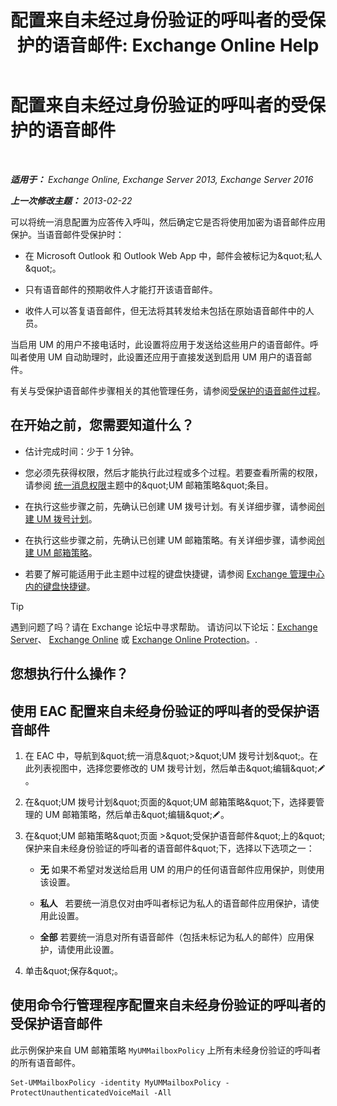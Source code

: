 ﻿---
title: '配置来自未经过身份验证的呼叫者的受保护的语音邮件: Exchange Online Help'
TOCTitle: 配置来自未经过身份验证的呼叫者的受保护的语音邮件
ms:assetid: 106bfa0a-a0fa-4a1b-bd59-4b6df1d0d61d
ms:mtpsurl: https://technet.microsoft.com/zh-cn/library/Dd335098(v=EXCHG.150)
ms:contentKeyID: 52061315
ms.date: 05/23/2018
mtps_version: v=EXCHG.150
ms.translationtype: MT
---

# 配置来自未经过身份验证的呼叫者的受保护的语音邮件

 

_**适用于：** Exchange Online, Exchange Server 2013, Exchange Server 2016_

_**上一次修改主题：** 2013-02-22_

可以将统一消息配置为应答传入呼叫，然后确定它是否将使用加密为语音邮件应用保护。当语音邮件受保护时：

  - 在 Microsoft Outlook 和 Outlook Web App 中，邮件会被标记为\&quot;私人\&quot;。

  - 只有语音邮件的预期收件人才能打开该语音邮件。

  - 收件人可以答复语音邮件，但无法将其转发给未包括在原始语音邮件中的人员。

当启用 UM 的用户不接电话时，此设置将应用于发送给这些用户的语音邮件。呼叫者使用 UM 自动助理时，此设置还应用于直接发送到启用 UM 用户的语音邮件。

有关与受保护语音邮件步骤相关的其他管理任务，请参阅[受保护的语音邮件过程](protected-voice-mail-procedures-exchange-2013-help.md)。

## 在开始之前，您需要知道什么？

  - 估计完成时间：少于 1 分钟。

  - 您必须先获得权限，然后才能执行此过程或多个过程。若要查看所需的权限，请参阅 [统一消息权限](unified-messaging-permissions-exchange-2013-help.md)主题中的\&quot;UM 邮箱策略\&quot;条目。

  - 在执行这些步骤之前，先确认已创建 UM 拨号计划。有关详细步骤，请参阅[创建 UM 拨号计划](create-a-um-dial-plan-exchange-2013-help.md)。

  - 在执行这些步骤之前，先确认已创建 UM 邮箱策略。有关详细步骤，请参阅[创建 UM 邮箱策略](create-a-um-mailbox-policy-exchange-2013-help.md)。

  - 若要了解可能适用于此主题中过程的键盘快捷键，请参阅 [Exchange 管理中心内的键盘快捷键](keyboard-shortcuts-in-the-exchange-admin-center-exchange-online-protection-help.md)。

> [!TIP]  
> 遇到问题了吗？请在 Exchange 论坛中寻求帮助。 请访问以下论坛：<a href="https://go.microsoft.com/fwlink/p/?linkid=60612">Exchange Server</a>、 <a href="https://go.microsoft.com/fwlink/p/?linkid=267542">Exchange Online</a> 或 <a href="https://go.microsoft.com/fwlink/p/?linkid=285351">Exchange Online Protection</a>。.


## 您想执行什么操作？

## 使用 EAC 配置来自未经身份验证的呼叫者的受保护语音邮件

1.  在 EAC 中，导航到\&quot;统一消息\&quot;\>\&quot;UM 拨号计划\&quot;。在此列表视图中，选择您要修改的 UM 拨号计划，然后单击\&quot;编辑\&quot;![编辑图标](images/Bb124582.6f53ccb2-1f13-4c02-bea0-30690e6ea71d(EXCHG.150).gif "编辑图标")。

2.  在\&quot;UM 拨号计划\&quot;页面的\&quot;UM 邮箱策略\&quot;下，选择要管理的 UM 邮箱策略，然后单击\&quot;编辑\&quot;![编辑图标](images/Bb124582.6f53ccb2-1f13-4c02-bea0-30690e6ea71d(EXCHG.150).gif "编辑图标")。

3.  在\&quot;UM 邮箱策略\&quot;页面 \>\&quot;受保护语音邮件\&quot;上的\&quot;保护来自未经身份验证的呼叫者的语音邮件\&quot;下，选择以下选项之一：
    
      - **无** 如果不希望对发送给启用 UM 的用户的任何语音邮件应用保护，则使用该设置。
    
      - **私人**   若要统一消息仅对由呼叫者标记为私人的语音邮件应用保护，请使用此设置。
    
      - **全部** 若要统一消息对所有语音邮件（包括未标记为私人的邮件）应用保护，请使用此设置。

4.  单击\&quot;保存\&quot;。

## 使用命令行管理程序配置来自未经身份验证的呼叫者的受保护语音邮件

此示例保护来自 UM 邮箱策略 `MyUMMailboxPolicy` 上所有未经身份验证的呼叫者的所有语音邮件。

    Set-UMMailboxPolicy -identity MyUMMailboxPolicy -ProtectUnauthenticatedVoiceMail -All


